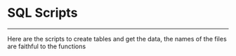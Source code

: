 # SQL Scripts
---
Here are the scripts to create tables and get the data, the names of the files are faithful to the functions